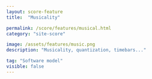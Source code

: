 ```yaml
---
layout: score-feature
title:  "Musicality"

permalink: /score/features/musical.html
category: "site-score"

image: /assets/features/music.png
description: "Musicality, quantization, timebars..."

tag: "Software model"
visible: false
---
```

